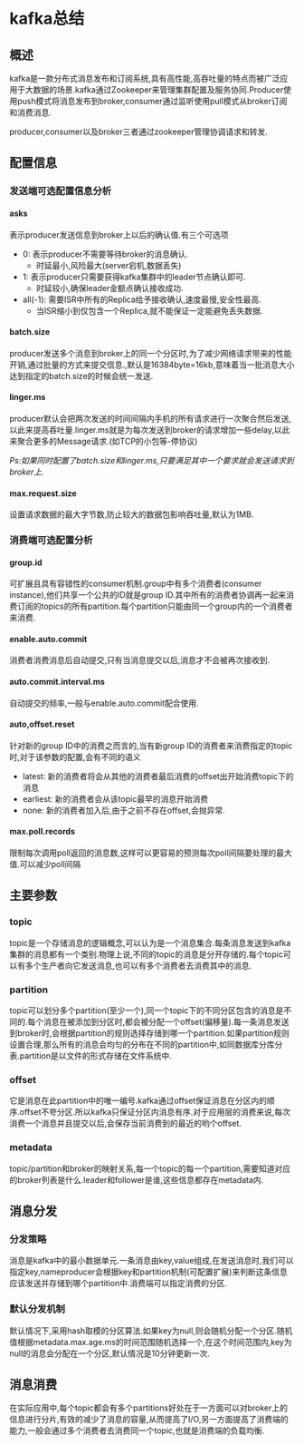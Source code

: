 # kafka总结

## 概述

kafka是一款分布式消息发布和订阅系统,具有高性能,高吞吐量的特点而被广泛应用于大数据的场景.kafka通过Zookeeper来管理集群配置及服务协同.Producer使用push模式将消息发布到broker,consumer通过监听使用pull模式从broker订阅和消费消息.

producer,consumer以及broker三者通过zookeeper管理协调请求和转发.



## 配置信息

### 发送端可选配置信息分析

#### asks

表示producer发送信息到broker上以后的确认值.有三个可选项

* 0: 表示producer不需要等待broker的消息确认.
  * 时延最小,风险最大(server宕机,数据丢失)
* 1: 表示producer只需要获得kafka集群中的leader节点确认即可.
  * 时延较小,确保leader金额点确认接收成功.
* all(-1): 需要ISR中所有的Replica给予接收确认,速度最慢,安全性最高.
  * 当ISR缩小到仅包含一个Replica,就不能保证一定能避免丢失数据.

#### batch.size

producer发送多个消息到broker上的同一个分区时,为了减少网络请求带来的性能开销,通过批量的方式来提交信息.,默认是16384byte=16kb,意味着当一批消息大小达到指定的batch.size的时候会统一发送.

#### linger.ms

producer默认会把两次发送的时间间隔内手机的所有请求进行一次聚合然后发送,以此来提高吞吐量.linger.ms就是为每次发送到broker的请求增加一些delay,以此来聚合更多的Message请求.(如TCP的小包等-停协议)

*Ps:如果同时配置了batch.size和linger.ms,只要满足其中一个要求就会发送请求到broker上.*

#### max.request.size

设置请求数据的最大字节数,防止较大的数据包影响吞吐量,默认为1MB.

### 消费端可选配置分析

#### group.id

可扩展且具有容错性的consumer机制.group中有多个消费者(consumer instance),他们共享一个公共的ID就是group ID.其中所有的消费者协调再一起来消费订阅的topics的所有partition.每个partition只能由同一个group内的一个消费者来消费.

#### enable.auto.commit

消费者消费消息后自动提交,只有当消息提交以后,消息才不会被再次接收到.

#### auto.commit.interval.ms

自动提交的频率,一般与enable.auto.commit配合使用.

#### auto,offset.reset

针对新的group ID中的消费之而言的,当有新group ID的消费者来消费指定的topic时,对于该参数的配置,会有不同的语义

* latest: 新的消费者将会从其他的消费者最后消费的offset出开始消费topic下的消息
* earliest: 新的消费者会从该topic最早的消息开始消费
* none: 新的消费者加入后,由于之前不存在offset,会抛异常.

#### max.poll.records

限制每次调用poll返回的消息数,这样可以更容易的预测每次poll间隔要处理的最大值.可以减少poll间隔



## 主要参数

### topic

topic是一个存储消息的逻辑概念,可以认为是一个消息集合.每条消息发送到kafka集群的消息都有一个类别.物理上说,不同的topic的消息是分开存储的.每个topic可以有多个生产者向它发送消息,也可以有多个消费者去消费其中的消息.

### partition

topic可以划分多个partition(至少一个),同一个topic下的不同分区包含的消息是不同的.每个消息在被添加到分区时,都会被分配一个offset(偏移量).每一条消息发送到broker时,会根据partition的规则选择存储到哪一个partition.如果partition规则设置合理,那么所有的消息会均匀的分布在不同的partition中,如同数据库分库分表.partition是以文件的形式存储在文件系统中.

### offset

它是消息在此partition中的唯一编号.kafka通过offset保证消息在分区内的顺序.offset不夸分区.所以kafka只保证分区内消息有序.对于应用层的消费来说,每次消费一个消息并且提交以后,会保存当前消费到的最近的哟个offset.

### metadata

topic/partition和broker的映射关系,每一个topic的每一个partition,需要知道对应的broker列表是什么.leader和follower是谁,这些信息都存在metadata内.



## 消息分发

### 分发策略

消息是kafka中的最小数据单元.一条消息由key,value组成,在发送消息时,我们可以指定key,nameproducer会根据key和partition机制(可配置扩展)来判断这条信息应该发送并存储到哪个partition中.消费端可以指定消费的分区.

### 默认分发机制

默认情况下,采用hash取模的分区算法.如果key为null,则会随机分配一个分区.随机值根据metadata.max.age.ms的时间范围随机选择一个,在这个时间范围内,key为null的消息会分配在一个分区,默认情况是10分钟更新一次.



## 消息消费

在实际应用中,每个topic都会有多个partitions好处在于一方面可以对broker上的信息进行分片,有效的减少了消息的容量,从而提高了I/O,另一方面提高了消费端的能力,一般会通过多个消费者去消费同一个topic,也就是消费端的负载均衡.







